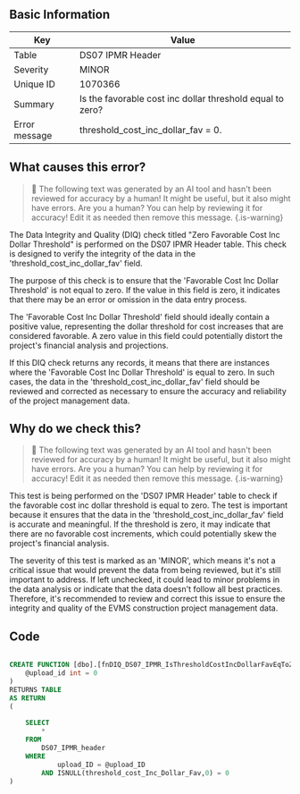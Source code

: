 ## Basic Information
| Key         | Value          |
|-------------|----------------|
| Table       | DS07 IPMR Header |
| Severity    | MINOR |
| Unique ID   | 1070366   |
| Summary     | Is the favorable cost inc dollar threshold equal to zero? |
| Error message | threshold_cost_inc_dollar_fav = 0. |

## What causes this error?

> :robot: The following text was generated by an AI tool and hasn't been reviewed for accuracy by a human! It might be useful, but it also might have errors. Are you a human? You can help by reviewing it for accuracy! Edit it as needed then remove this message.
{.is-warning}

The Data Integrity and Quality (DIQ) check titled "Zero Favorable Cost Inc Dollar Threshold" is performed on the DS07 IPMR Header table. This check is designed to verify the integrity of the data in the 'threshold_cost_inc_dollar_fav' field.

The purpose of this check is to ensure that the 'Favorable Cost Inc Dollar Threshold' is not equal to zero. If the value in this field is zero, it indicates that there may be an error or omission in the data entry process. 

The 'Favorable Cost Inc Dollar Threshold' field should ideally contain a positive value, representing the dollar threshold for cost increases that are considered favorable. A zero value in this field could potentially distort the project's financial analysis and projections.

If this DIQ check returns any records, it means that there are instances where the 'Favorable Cost Inc Dollar Threshold' is equal to zero. In such cases, the data in the 'threshold_cost_inc_dollar_fav' field should be reviewed and corrected as necessary to ensure the accuracy and reliability of the project management data.
## Why do we check this?

> :robot: The following text was generated by an AI tool and hasn't been reviewed for accuracy by a human! It might be useful, but it also might have errors. Are you a human? You can help by reviewing it for accuracy! Edit it as needed then remove this message.
{.is-warning}

This test is being performed on the 'DS07 IPMR Header' table to check if the favorable cost inc dollar threshold is equal to zero. The test is important because it ensures that the data in the 'threshold_cost_inc_dollar_fav' field is accurate and meaningful. If the threshold is zero, it may indicate that there are no favorable cost increments, which could potentially skew the project's financial analysis. 

The severity of this test is marked as an 'MINOR', which means it's not a critical issue that would prevent the data from being reviewed, but it's still important to address. If left unchecked, it could lead to minor problems in the data analysis or indicate that the data doesn't follow all best practices. Therefore, it's recommended to review and correct this issue to ensure the integrity and quality of the EVMS construction project management data.
## Code

```sql

CREATE FUNCTION [dbo].[fnDIQ_DS07_IPMR_IsThresholdCostIncDollarFavEqToZero] (
	@upload_id int = 0
)
RETURNS TABLE
AS RETURN
(
	
	SELECT 
		*
	FROM
		DS07_IPMR_header
	WHERE
			upload_ID = @upload_ID
		AND ISNULL(threshold_cost_Inc_Dollar_Fav,0) = 0
)
```
